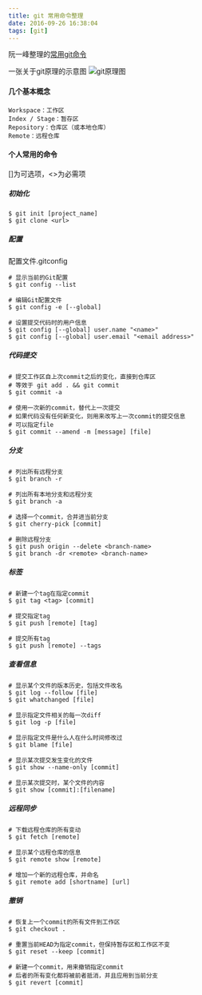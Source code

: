 ```yaml
---
title: git 常用命令整理
date: 2016-09-26 16:38:04
tags: [git]
---
```


阮一峰整理的[常用git命令](http://www.ruanyifeng.com/blog/2015/12/git-cheat-sheet.html)

一张关于git原理的示意图
![git原理图](http://ww2.sinaimg.cn/large/675f4a91jw1f0wq3jnh5bj20wk09gjsy.jpg)

#### 几个基本概念
	Workspace：工作区
	Index / Stage：暂存区
	Repository：仓库区（或本地仓库）
	Remote：远程仓库
	
#### 个人常用的命令
[]为可选项，<>为必需项
##### 初始化
```
$ git init [project_name]
$ git clone <url>
```
##### 配置
配置文件.gitconfig

```
# 显示当前的Git配置
$ git config --list

# 编辑Git配置文件
$ git config -e [--global]

# 设置提交代码时的用户信息
$ git config [--global] user.name "<name>"
$ git config [--global] user.email "<email address>"
```
##### 代码提交
```
# 提交工作区自上次commit之后的变化，直接到仓库区
# 等效于 git add . && git commit
$ git commit -a

# 使用一次新的commit，替代上一次提交
# 如果代码没有任何新变化，则用来改写上一次commit的提交信息
# 可以指定file
$ git commit --amend -m [message] [file]
```
##### 分支
```
# 列出所有远程分支
$ git branch -r

# 列出所有本地分支和远程分支
$ git branch -a

# 选择一个commit，合并进当前分支
$ git cherry-pick [commit]

# 删除远程分支
$ git push origin --delete <branch-name>
$ git branch -dr <remote> <branch-name>
```
##### 标签
```
# 新建一个tag在指定commit
$ git tag <tag> [commit]

# 提交指定tag
$ git push [remote] [tag]

# 提交所有tag
$ git push [remote] --tags
```

##### 查看信息
```
# 显示某个文件的版本历史，包括文件改名
$ git log --follow [file]
$ git whatchanged [file]

# 显示指定文件相关的每一次diff
$ git log -p [file]

# 显示指定文件是什么人在什么时间修改过
$ git blame [file]

# 显示某次提交发生变化的文件
$ git show --name-only [commit]

# 显示某次提交时，某个文件的内容
$ git show [commit]:[filename]
```

##### 远程同步
```
# 下载远程仓库的所有变动
$ git fetch [remote]

# 显示某个远程仓库的信息
$ git remote show [remote]

# 增加一个新的远程仓库，并命名
$ git remote add [shortname] [url]
```

##### 撤销
```
# 恢复上一个commit的所有文件到工作区
$ git checkout .

# 重置当前HEAD为指定commit，但保持暂存区和工作区不变
$ git reset --keep [commit]

# 新建一个commit，用来撤销指定commit
# 后者的所有变化都将被前者抵消，并且应用到当前分支
$ git revert [commit]
```
